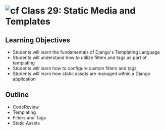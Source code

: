 # ![cf](http://i.imgur.com/7v5ASc8.png) Class 29: Static Media and Templates

## Learning Objectives

- Students will learn the fundamentals of Django's Templating Language
- Students will understand how to utilize filters and tags as part of templating
- Students will learn how to configure custom filters and tags
- Students will learn how static assets are managed within a Django application

## Outline
- CodeReview
- Templating
- Filters and Tags
- Static Assets
<!-- [Hyperlinks]{:target="_blank"} -->


<!-- links -->
<!-- [Hyperlinks]: To supporting materials -->
